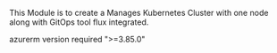 This Module is to create a Manages Kubernetes Cluster with one node along with GitOps tool flux integrated.

azurerm version required ">=3.85.0"